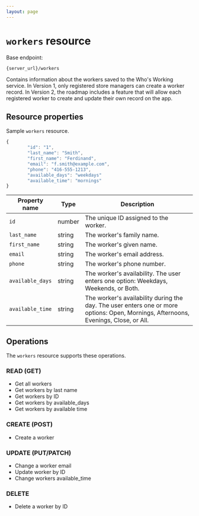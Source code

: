 ```yaml
---
layout: page
---
```

# `workers` resource

Base endpoint:

```shell
{server_url}/workers
```

Contains information about the workers saved to the Who's Working service. In Version 1, only registered store managers can create a worker record. In Version 2, the roadmap includes a feature that will allow each registered worker to create and update their own record on the app.

## Resource properties

Sample `workers` resource.

```js
{
        "id": "1",
        "last_name": "Smith",
        "first_name": "Ferdinand",
        "email": "f.smith@example.com",
        "phone": "416-555-1213",
        "available_days": "weekdays"
        "available_time": "mornings"
}
```


| Property name | Type | Description | 
| ------------- | ----------- | ----------- | 
| `id`     | number | The unique ID assigned to the worker.|
| `last_name`    | string | The worker's family name. |
| `first_name`    | string | The worker's given name. |
| `email` | string | The worker's email address.|
| `phone` | string | The worker's phone number.|
| `available_days` | string | The worker's availability. The user enters one option: Weekdays, Weekends, or Both.|
| `available_time` | string | The worker's availability during the day. The user enters one or more options: Open, Mornings, Afternoons, Evenings, Close, or All.|

## Operations

The `workers` resource supports these operations.

### READ (GET)

* Get all workers
* Get workers by last name
* Get workers by ID
* Get workers by available_days
* Get workers by available time


### CREATE (POST)

* Create a worker

### UPDATE (PUT/PATCH)

* Change a worker email
* Update worker by ID
* Change workers available_time

### DELETE

* Delete a worker by ID
